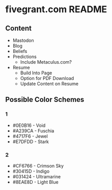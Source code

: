 # fivegrant.com README
## Content
- Mastodon 
- Blog
- Beliefs
- Predictions
  - Include Metaculus.com?
- Resume
	- Build Into Page
	- Option for PDF Download
	- Update Content on Resume
## Possible Color Schemes
### 1
- #0E0B16 - Void
- #A239CA - Fuschia
- #4717F6 - Jewel
- #E7DFDD - Stark

### 2 
- #CF6766 - Crimson Sky
- #30415D - Indigo
- #031424 - Ultramarine
- #8EAE8D - Light Blue
